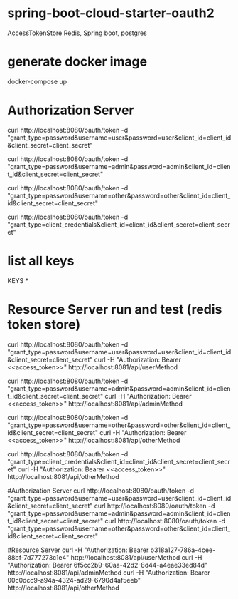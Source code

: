 # spring-boot-cloud-starter-oauth2
AccessTokenStore Redis, Spring boot, postgres


# generate docker image
docker-compose up


# Authorization Server
curl http://localhost:8080/oauth/token -d "grant_type=password&username=user&password=user&client_id=client_id&client_secret=client_secret"

curl http://localhost:8080/oauth/token -d "grant_type=password&username=admin&password=admin&client_id=client_id&client_secret=client_secret"

curl http://localhost:8080/oauth/token -d "grant_type=password&username=other&password=other&client_id=client_id&client_secret=client_secret"

curl http://localhost:8080/oauth/token -d "grant_type=client_credentials&client_id=client_id&client_secret=client_secret"

# list all keys
KEYS *

# Resource Server run and test (redis token store)

curl http://localhost:8080/oauth/token -d "grant_type=password&username=user&password=user&client_id=client_id&client_secret=client_secret"
curl -H "Authorization: Bearer <<access_token>>" http://localhost:8081/api/userMethod

curl http://localhost:8080/oauth/token -d "grant_type=password&username=admin&password=admin&client_id=client_id&client_secret=client_secret"
curl -H "Authorization: Bearer <<access_token>>" http://localhost:8081/api/adminMethod

curl http://localhost:8080/oauth/token -d "grant_type=password&username=other&password=other&client_id=client_id&client_secret=client_secret"
curl -H "Authorization: Bearer <<access_token>>" http://localhost:8081/api/otherMethod

curl http://localhost:8080/oauth/token -d "grant_type=client_credentials&client_id=client_id&client_secret=client_secret"
curl -H "Authorization: Bearer <<access_token>>" http://localhost:8081/api/otherMethod




#Authorization Server
curl http://localhost:8080/oauth/token -d "grant_type=password&username=user&password=user&client_id=client_id&client_secret=client_secret"
curl http://localhost:8080/oauth/token -d "grant_type=password&username=admin&password=admin&client_id=client_id&client_secret=client_secret"
curl http://localhost:8080/oauth/token -d "grant_type=password&username=other&password=other&client_id=client_id&client_secret=client_secret"

#Resource Server
curl -H "Authorization: Bearer b318a127-786a-4cee-88bf-7d777273c1e4" http://localhost:8081/api/userMethod
curl -H "Authorization: Bearer 6f5cc2b9-60aa-42d2-8d44-a4eae33ed84d" http://localhost:8081/api/adminMethod
curl -H "Authorization: Bearer 00c0dcc9-a94a-4324-ad29-6790d4af5eeb" http://localhost:8081/api/otherMethod